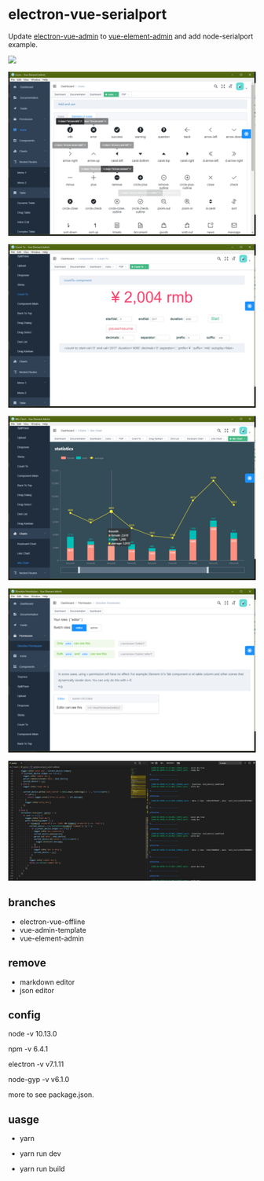 # electron-vue-serialport

Update [electron-vue-admin](https://github.com/PanJiaChen/vue-element-admin) to [vue-element-admin](https://github.com/PanJiaChen/electron-vue-admin) and add node-serialport example.

![](/readme/index.png)

![](/readme/demo-1.png)

![](/readme/demo-3.png)

![](/readme/demo-5.png)

![](/readme/demo-7.png)

![](/readme/serialport.png)

## branches

- electron-vue-offline
- vue-admin-template
- vue-element-admin

## remove

- markdown editor
- json editor

## config

node -v 10.13.0

npm -v 6.4.1

electron -v v7.1.11

node-gyp -v v6.1.0

more to see package.json.

## uasge

- yarn

- yarn run dev

- yarn run build
